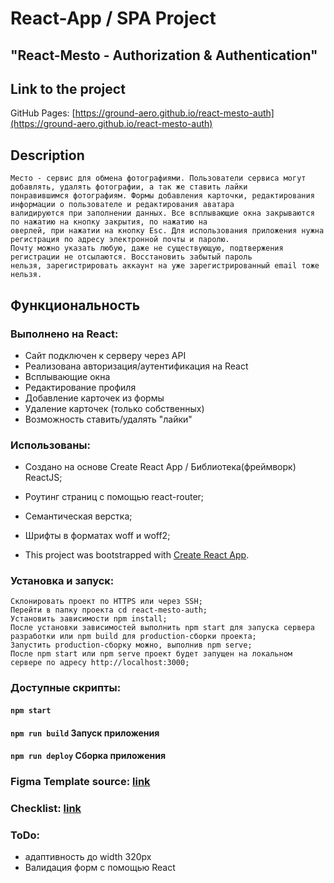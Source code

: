 # React-App / SPA Project
## "React-Mesto - Authorization & Authentication"

## Link to the project 
GitHub Pages: [https://ground-aero.github.io/react-mesto-auth](https://ground-aero.github.io/react-mesto-auth)

## Description 
    Место - сервис для обмена фотографиями. Пользователи сервиса могут добавлять, удалять фотографии, а так же ставить лайки
    понравившимся фотографиям. Формы добавления карточки, редактирования информации о пользователе и редактирования аватара
    валидируются при заполнении данных. Все всплывающие окна закрываются по нажатию на кнопку закрытия, по нажатию на
    оверлей, при нажатии на кнопку Esc. Для использования приложения нужна регистрация по адресу электронной почты и паролю.
    Почту можно указать любую, даже не существующую, подтвержения регистрации не отсылаются. Восстановить забытый пароль
    нельзя, зарегистрировать аккаунт на уже зарегистрированный email тоже нельзя.

## Функциональность

### Выполнено на React:

* Сайт подключен к серверу через API
* Реализована авторизация/аутентификация на React
* Всплывающие окна
* Редактирование профиля
* Добавление карточек из формы
* Удаление карточек (только собственных)
* Возможность ставить/удалять "лайки"

### Использованы:
- Создано на основе Create React App / Библиотека(фреймворк) ReactJS;
- Роутинг страниц с помощью react-router;
- Семантическая верстка;
- Шрифты в форматах woff и woff2;
 
- This project was bootstrapped with [Create React App](https://github.com/facebook/create-react-app).

### Установка и запуск:
    Склонировать проект по HTTPS или через SSH;
    Перейти в папку проекта cd react-mesto-auth;
    Установить зависимости npm install;
    После установки зависимостей выполнить npm start для запуска сервера разработки или npm build для production-сборки проекта;
    Запустить production-сборку можно, выполнив npm serve;
    После npm start или npm serve проект будет запущен на локальном сервере по адресу http://localhost:3000;

### Доступные скрипты:
#### `npm start`
#### `npm run build` Запуск приложения
#### `npm run deploy` Сборка приложения

### Figma Template source: [link](https://www.figma.com/file/5H3gsn5lIGPwzBPby9jAOo/Sprint-14-RU?node-id=0%3A1) 
### Checklist: [link](https://code.s3.yandex.net/web-developer/checklists-pdf/new-program/checklist-12.pdf) 

### ToDo:
* адаптивность до width 320px
* Валидация форм с помощью React
